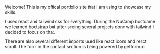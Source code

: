 Welcome! This is my offical portfolio site that I am using to showcase my skills.

I used react and tailwind css for everything. During the NuCamp bootcame we learned bootstrap but after seeing several projects done with tailwind I decided to focus on that.

There are also several different imports used like react icons and react scroll. The form in the contact section is being powered by getform.io



